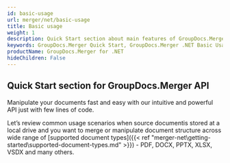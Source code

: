 ```yaml
---
id: basic-usage
url: merger/net/basic-usage
title: Basic usage
weight: 1
description: Quick Start section about main features of GroupDocs.Merger API, describes how to merge PDF, Word, Excel, PowerPoint documents with just couple lines of code.
keywords: GroupDocs.Merger Quick Start, GroupDocs.Merger .NET Basic Usage, GroupDocs.Merger Quick Start C#, GroupDocs.Merger Get Started
productName: GroupDocs.Merger for .NET
hideChildren: False
---
```

## Quick Start section for GroupDocs.Merger API

Manipulate your documents fast and easy with our intuitive and powerful API just with few lines of code.

Let’s review common usage scenarios when source documentis stored at a local drive and you want to merge or manipulate document structure across wide range of [supported document types]({{< ref "merger-net\getting-started\supported-document-types.md" >}}) - PDF, DOCX, PPTX, XLSX, VSDX and many others.
